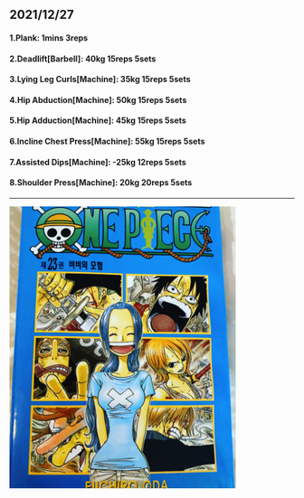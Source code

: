 ## 2021/12/27
#### 1.Plank: 1mins 3reps
#### 2.Deadlift\[Barbell\]: 40kg 15reps 5sets
#### 3.Lying Leg Curls\[Machine\]: 35kg 15reps 5sets
#### 4.Hip Abduction\[Machine\]: 50kg 15reps 5sets
#### 5.Hip Adduction\[Machine\]: 45kg 15reps 5sets
#### 6.Incline Chest Press\[Machine\]: 55kg 15reps 5sets
#### 7.Assisted Dips\[Machine\]: -25kg 12reps 5sets
#### 8.Shoulder Press\[Machine\]: 20kg 20reps 5sets

---

<img src='./_resources/__023.png' width='400px' />
